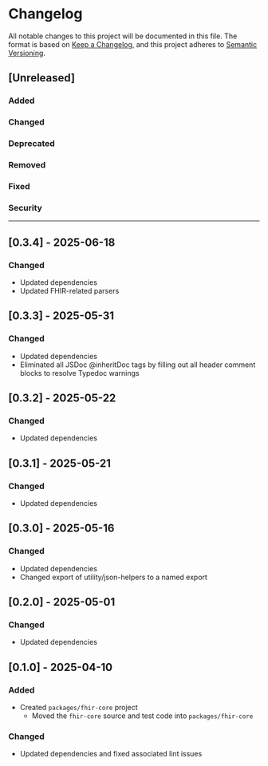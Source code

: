 # Changelog

All notable changes to this project will be documented in this file.
The format is based on [Keep a Changelog](https://keepachangelog.com/en/1.1.0/), and this project adheres to [Semantic Versioning](https://semver.org/spec/v2.0.0.html).

## [Unreleased]

### Added

### Changed

### Deprecated

### Removed

### Fixed

### Security

---

## [0.3.4] - 2025-06-18

### Changed

- Updated dependencies
- Updated FHIR-related parsers


## [0.3.3] - 2025-05-31

### Changed

- Updated dependencies
- Eliminated all JSDoc @inheritDoc tags by filling out all header comment blocks to resolve Typedoc warnings


## [0.3.2] - 2025-05-22

### Changed

- Updated dependencies


## [0.3.1] - 2025-05-21

### Changed

- Updated dependencies


## [0.3.0] - 2025-05-16

### Changed

- Updated dependencies
- Changed export of utility/json-helpers to a named export

## [0.2.0] - 2025-05-01

### Changed

- Updated dependencies


## [0.1.0] - 2025-04-10

### Added

- Created `packages/fhir-core` project
  - Moved the `fhir-core` source and test code into `packages/fhir-core`

### Changed

- Updated dependencies and fixed associated lint issues
